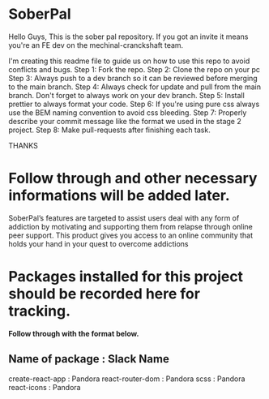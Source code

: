 # SoberPal

Hello Guys,
This is the sober pal repository. If you got an invite it means you're an FE dev on the mechinal-cranckshaft team.

I'm creating this readme file to guide us on how to use this repo to avoid conflicts and bugs.
Step 1:
Fork the repo.
Step 2: 
Clone the repo on your pc
Step 3:
Always push to a dev branch so it can be reviewed before merging to the main branch.
Step 4:
Always check for update and pull from the main branch. Don't forget to always work on your dev branch.
Step 5: 
Install prettier to always format your code.
Step 6:
If you're using pure css always use the BEM naming convention to avoid css bleeding.
Step 7: 
Properly describe your commit message like the format we used in the stage 2 project.
Step 8:
Make pull-requests after finishing each task.

THANKS

Follow through and other necessary informations will be added later.
=======
SoberPal’s features are targeted to assist users deal with any form of addiction by motivating and supporting them from relapse through online peer support. This product gives you access to an online community that holds your hand in your quest to overcome addictions


# Packages installed for this project should be recorded here for tracking.

**Follow through with the format below.**
## Name of package : Slack Name

create-react-app : Pandora
react-router-dom : Pandora
scss : Pandora
react-icons : Pandora


